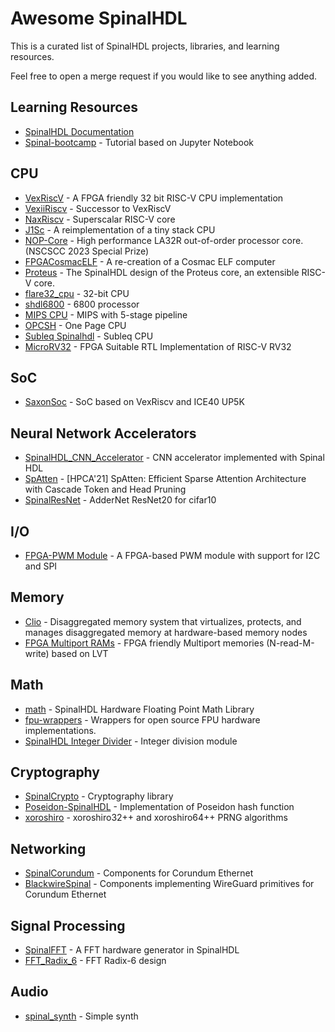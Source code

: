 # Awesome SpinalHDL
This is a curated list of SpinalHDL projects, libraries, and learning resources.

Feel free to open a merge request if you would like to see anything added.

## Learning Resources
* [SpinalHDL Documentation](https://spinalhdl.github.io/SpinalDoc-RTD/master/index.html)
* [Spinal-bootcamp](https://github.com/jijingg/Spinal-bootcamp) - Tutorial based on Jupyter Notebook

## CPU
* [VexRiscV](https://github.com/SpinalHDL/VexRiscv) - A FPGA friendly 32 bit RISC-V CPU implementation
* [VexiiRiscv](https://github.com/SpinalHDL/VexiiRiscv) - Successor to VexRiscV
* [NaxRiscv](https://github.com/SpinalHDL/NaxRiscv) - Superscalar RISC-V core
* [J1Sc](https://github.com/SteffenReith/J1Sc) - A reimplementation of a tiny stack CPU
* [NOP-Core](https://github.com/NOP-Processor/NOP-Core) - High performance LA32R out-of-order processor core. (NSCSCC 2023 Special Prize)
* [FPGACosmacELF](https://github.com/wel97459/FPGACosmacELF) - A re-creation of a Cosmac ELF computer
* [Proteus](https://github.com/proteus-core/proteus) - The SpinalHDL design of the Proteus core, an extensible RISC-V core.
* [flare32_cpu](https://github.com/fl4shk/flare32_cpu) - 32-bit CPU
* [shdl6800](https://github.com/GuzTech/shdl6800) - 6800 processor
* [MIPS CPU](https://github.com/dhy2000/spinalhdl-mips-cpu) - MIPS with 5-stage pipeline
* [OPCSH](https://github.com/riktw/OPCSH) - One Page CPU
* [Subleq Spinalhdl](https://github.com/stopnoanime/subleq-spinalhdl) - Subleq CPU
* [MicroRV32](https://github.com/agra-uni-bremen/microrv32) - FPGA Suitable RTL Implementation of RISC-V RV32

## SoC
* [SaxonSoc](https://github.com/SpinalHDL/SaxonSoc) - SoC based on VexRiscv and ICE40 UP5K

## Neural Network Accelerators
* [SpinalHDL\_CNN\_Accelerator](https://github.com/19801201/SpinalHDL_CNN_Accelerator) -  CNN accelerator implemented with Spinal HDL
* [SpAtten](https://github.com/mit-han-lab/spatten-llm) -  [HPCA'21] SpAtten: Efficient Sparse Attention Architecture with Cascade Token and Head Pruning
* [SpinalResNet](https://github.com/yportne13/SpinalResNet) - AdderNet ResNet20 for cifar10

## I/O
* [FPGA-PWM Module](https://github.com/Ncerzzk/FPGA-PWM) -  A FPGA-based PWM module with support for I2C and SPI

## Memory
* [Clio](https://github.com/WukLab/Clio) - Disaggregated memory system that virtualizes, protects, and manages disaggregated memory at hardware-based memory nodes
* [FPGA Multiport RAMs](https://github.com/voldemoriarty/fpga-mprams) - FPGA friendly Multiport memories (N-read-M-write) based on LVT

## Math
* [math](https://github.com/tomverbeure/math) - SpinalHDL Hardware Floating Point Math Library
* [fpu-wrappers](https://github.com/jiegec/fpu-wrappers) -  Wrappers for open source FPU hardware implementations.
* [SpinalHDL Integer Divider](https://github.com/janschiefer/SpinalHDLIntegerDivider) - Integer division module

## Cryptography
* [SpinalCrypto](https://github.com/SpinalHDL/SpinalCrypto) - Cryptography library
* [Poseidon-SpinalHDL](https://github.com/datenlord/poseidon-spinal) - Implementation of Poseidon hash function
* [xoroshiro](https://github.com/ZiCog/xoroshiro) - xoroshiro32++ and xoroshiro64++ PRNG algorithms

## Networking
* [SpinalCorundum](https://github.com/brightai-nl/SpinalCorundum) - Components for Corundum Ethernet
* [BlackwireSpinal](https://github.com/brightai-nl/BlackwireSpinal) - Components implementing WireGuard primitives for Corundum Ethernet

## Signal Processing
* [SpinalFFT](https://github.com/wswslzp/SpinalFFT) - A FFT hardware generator in SpinalHDL
* [FFT\_Radix\_6](https://github.com/QiaoHui7/FFT_Radix_6/tree/main) -  FFT Radix-6 design

## Audio
* [spinal\_synth](https://github.com/lawrie/spinal_synth) - Simple synth

